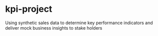 # kpi-project
Using synthetic sales data to determine key performance indicators and deliver mock business insights to stake holders
